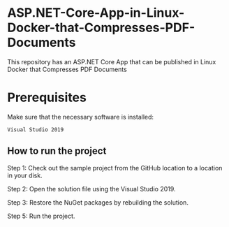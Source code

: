 # ASP.NET-Core-App-in-Linux-Docker-that-Compresses-PDF-Documents
This repository has an ASP.NET Core App that can be published in Linux Docker that Compresses PDF Documents

# Prerequisites

Make sure that the necessary software is installed:

    Visual Studio 2019

## How to run the project

Step 1: Check out the sample project from the GitHub location to a location in your disk.

Step 2: Open the solution file using the Visual Studio 2019.

Step 3: Restore the NuGet packages by rebuilding the solution.

Step 5: Run the project.